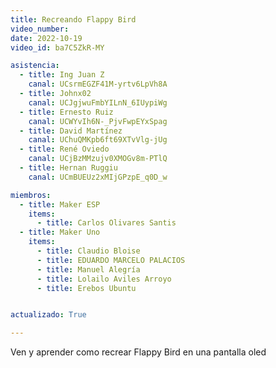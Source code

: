 ```yaml
---
title: Recreando Flappy Bird
video_number:
date: 2022-10-19
video_id: ba7C5ZkR-MY

asistencia:
  - title: Ing Juan Z
    canal: UCsrmEGZF41M-yrtv6LpVh8A
  - title: Johnx02
    canal: UCJgjwuFmbYILnN_6IUypiWg
  - title: Ernesto Ruiz
    canal: UCWYvIh6N-_PjvFwpEYxSpag
  - title: David Martínez
    canal: UChuQMKpb6ft69XTvVlg-jUg
  - title: René Oviedo
    canal: UCjBzMMzujv0XMOGv8m-PTlQ
  - title: Hernan Ruggiu
    canal: UCmBUEUz2xMIjGPzpE_q0D_w

miembros:
  - title: Maker ESP
    items:
      - title: Carlos Olivares Santis  
  - title: Maker Uno
    items:
      - title: Claudio Bloise
      - title: EDUARDO MARCELO PALACIOS
      - title: Manuel Alegría
      - title: Lolailo Aviles Arroyo
      - title: Erebos Ubuntu


actualizado: True

---
```


Ven y aprender como recrear Flappy Bird en una pantalla oled